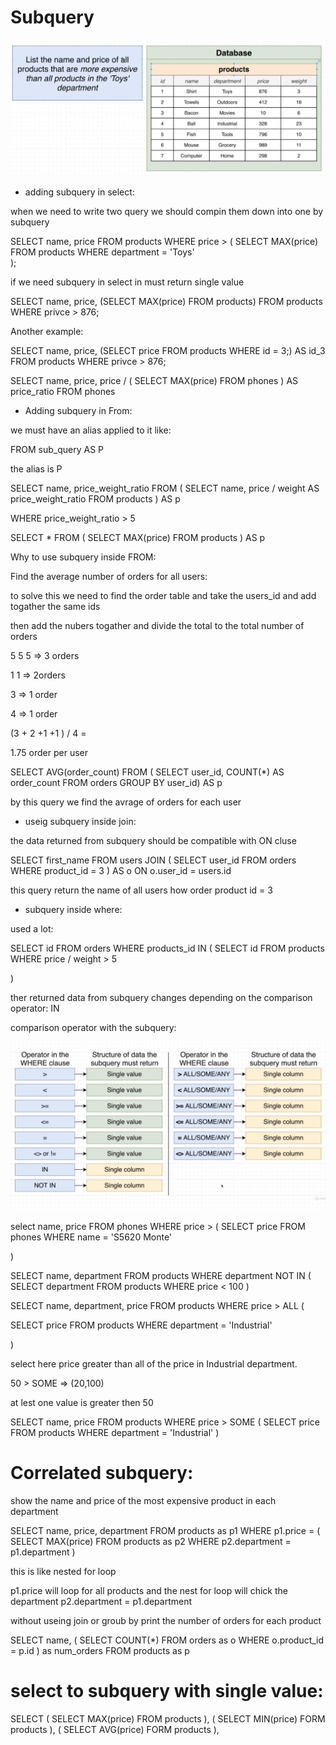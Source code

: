 # Subquery

![alt text](subquery.png "subquery")

- adding subquery in select:

when we need to write two query we should compin them down into one by subquery

SELECT name, price
FROM products
WHERE price > (
SELECT MAX(price)
FROM products
WHERE department = 'Toys'  
);

if we need subquery in select in must return single value

SELECT name, price, (SELECT MAX(price) FROM products)
FROM products
WHERE privce > 876;

Another example:

SELECT name, price, (SELECT price FROM products WHERE id = 3;) AS id_3
FROM products
WHERE privce > 876;

SELECT name, price, price / (
SELECT MAX(price)
FROM phones
) AS price_ratio
FROM phones

- Adding subquery in From:

we must have an alias applied to it like:

FROM sub_query AS P

the alias is P

SELECT name, price_weight_ratio
FROM (
SELECT name, price / weight AS price_weight_ratio
FROM products
) AS p

WHERE price_weight_ratio > 5

SELECT \*
FROM (
SELECT MAX(price)
FROM products
) AS p

Why to use subquery inside FROM:

Find the average number of orders for all users:

to solve this we need to find the order table and take the users_id and add togather the same ids

then add the nubers togather and divide the total to the total number of orders

5 5 5 => 3 orders

1 1 => 2orders

3 => 1 order

4 => 1 order

(3 + 2 +1 +1 ) / 4 =

1.75 order per user

SELECT AVG(order_count)
FROM (
SELECT user_id, COUNT(\*) AS order_count
FROM orders
GROUP BY user_id) AS p

by this query we find the avrage of orders for each user

- useig subquery inside join:

the data returned from subquery should be compatible with ON cluse

SELECT first_name
FROM users
JOIN (
SELECT user_id
FROM orders
WHERE product_id = 3
) AS o
ON o.user_id = users.id

this query return the name of all users how order product id = 3

- subquery inside where:

used a lot:

SELECT id 
FROM orders
WHERE products_id IN 
(
    SELECT id
    FROM products
    WHERE price / weight > 5

)

ther returned data from subquery changes depending on the comparison operator: IN 


comparison operator with the subquery:

![alt text](compsub.png "compsub")


select name, price
FROM phones
WHERE price > 
(
  SELECT price 
FROM phones 
WHERE name = 'S5620 Monte'

)


<!-- another example -->

SELECT name, department
FROM products
WHERE department NOT IN (
  SELECT  department 
FROM products
WHERE price < 100
  )


  <!-- greater all -->

  SELECT name, department, price
FROM products
WHERE price > ALL (
  
  SELECT  price 
FROM products
WHERE department = 'Industrial'
  
  )

select here price greater than all of the price in Industrial department.

 
 <!-- some or any -->

 50 > SOME => (20,100)

at lest one value is greater then 50 


SELECT name, price
FROM products 
WHERE price > SOME (
  SELECT price 
FROM products 
WHERE department = 'Industrial'
  )


# Correlated subquery:

show the name and price of the most expensive product in each department 

SELECT name, price, department
FROM products as p1 
WHERE p1.price = (
SELECT MAX(price)
  FROM products as p2
  WHERE p2.department = p1.department
)

this is like nested for loop 

 p1.price will loop for all products and 
 the nest for loop will chick the department p2.department = p1.department


<!-- another example -->

without useing join or groub by print the number
of orders for each product


SELECT name, (
  SELECT COUNT(*)
  FROM orders as o 
  WHERE o.product_id = p.id
  ) as num_orders 
FROM products as p
  
 
 # select to  subquery with single value:

 SELECT (
   SELECT MAX(price) FROM products
 ),
 (
   SELECT MIN(price) FORM products
 ),
  (
   SELECT AVG(price) FORM products
 ),


